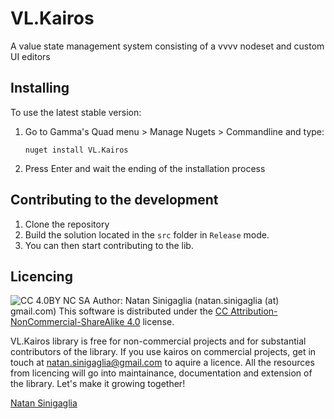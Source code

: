 # VL.Kairos

A value state management system consisting of a vvvv nodeset and custom UI editors

## Installing

To use the latest stable version:
1. Go to Gamma's Quad menu > Manage Nugets > Commandline and type:

	```
	nuget install VL.Kairos
	```
2. Press Enter and wait the ending of the installation process

## Contributing to the development

1. Clone the repository
2. Build the solution located in the `src` folder in `Release` mode. 
3. You can then start contributing to the lib.

## Licencing

![CC 4.0BY NC SA](http://i.creativecommons.org/l/by-nc-sa/4.0/88x31.png)
Author: Natan Sinigaglia (natan.sinigaglia (at) gmail.com)
This software is distributed under the [CC Attribution-NonCommercial-ShareAlike 4.0](https://creativecommons.org/licenses/by-nc-sa/4.0/) license.

VL.Kairos library is free for non-commercial projects and for substantial contributors of the library.
If you use kairos on commercial projects, get in touch at natan.sinigaglia@gmail.com to aquire a licence.
All the resources from licencing will go into maintainance, documentation and extension of the library.
Let's make it growing together!

[Natan Sinigaglia](http://natansinigaglia.com/)
